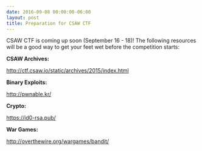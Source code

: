 ```yaml
---
date: 2016-09-08 00:00:00-06:00
layout: post
title: Preparation for CSAW CTF
---
```


CSAW CTF is coming up soon (September 16 - 18)! The following resources will be a good way to get your feet wet before the competition starts:

**CSAW Archives:**

<http://ctf.csaw.io/static/archives/2015/index.html>

**Binary Exploits:**

<http://pwnable.kr/>

**Crypto:**

<https://id0-rsa.pub/>

**War Games:**

<http://overthewire.org/wargames/bandit/>
